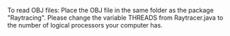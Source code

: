 To read OBJ files: Place the OBJ file in the same folder as the package "Raytracing".
Please change the variable THREADS from Raytracer.java to the number of logical processors your computer has.
